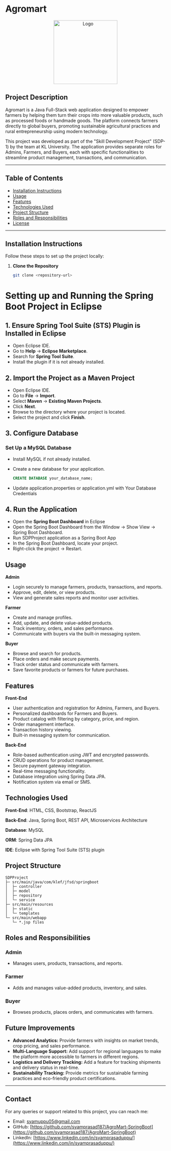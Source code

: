 # Agromart

<p align="center">
  <img src="https://drive.google.com/uc?export=view&id=1A6qgCLYuLM4R_RSRk1aAmGOetUNs4tKq" alt="Logo" width="200"/>
</p>


## Project Description
Agromart is a Java Full-Stack web application designed to empower farmers by helping them turn their crops into more valuable products, such as processed foods or handmade goods. The platform connects farmers directly to global buyers, promoting sustainable agricultural practices and rural entrepreneurship using modern technology.

This project was developed as part of the "Skill Development Project" (SDP-1) by the team at KL University. The application provides separate roles for Admins, Farmers, and Buyers, each with specific functionalities to streamline product management, transactions, and communication.

---

## Table of Contents
- [Installation Instructions](#installation-instructions)
- [Usage](#usage)
- [Features](#features)
- [Technologies Used](#technologies-used)
- [Project Structure](#project-structure)
- [Roles and Responsibilities](#roles-and-responsibilities)
- [License](#license)

---

## Installation Instructions
Follow these steps to set up the project locally:

1. **Clone the Repository**
   ```bash
   git clone <repository-url>
   
# Setting up and Running the Spring Boot Project in Eclipse

## 1. Ensure Spring Tool Suite (STS) Plugin is Installed in Eclipse

- Open Eclipse IDE.
- Go to **Help** → **Eclipse Marketplace**.
- Search for **Spring Tool Suite**.
- Install the plugin if it is not already installed.

## 2. Import the Project as a Maven Project

- Open Eclipse IDE.
- Go to **File** → **Import**.
- Select **Maven** → **Existing Maven Projects**.
- Click **Next**.
- Browse to the directory where your project is located.
- Select the project and click **Finish**.

## 3. Configure Database

### Set Up a MySQL Database

- Install MySQL if not already installed.
- Create a new database for your application.

  ```sql
  CREATE DATABASE your_database_name;
  
- Update application.properties or application.yml with Your Database Credentials

## 4. Run the Application
- Open the **Spring Boot Dashboard** in Eclipse
- Open the Spring Boot Dashboard from the Window → Show View → Spring Boot Dashboard.
- Run SDPProject application as a Spring Boot App
- In the Spring Boot Dashboard, locate your project.
- Right-click the project → Restart.

## Usage

**Admin**
- Login securely to manage farmers, products, transactions, and reports.
- Approve, edit, delete, or view products.
- View and generate sales reports and monitor user activities.

**Farmer**
- Create and manage profiles.
- Add, update, and delete value-added products.
- Track inventory, orders, and sales performance.
- Communicate with buyers via the built-in messaging system.

**Buyer**
- Browse and search for products.
- Place orders and make secure payments.
- Track order status and communicate with farmers.
- Save favorite products or farmers for future purchases.

## Features

**Front-End**
- User authentication and registration for Admins, Farmers, and Buyers.
- Personalized dashboards for Farmers and Buyers.
- Product catalog with filtering by category, price, and region.
- Order management interface.
- Transaction history viewing.
- Built-in messaging system for communication.

**Back-End**
- Role-based authentication using JWT and encrypted passwords.
- CRUD operations for product management.
- Secure payment gateway integration.
- Real-time messaging functionality.
- Database integration using Spring Data JPA.
- Notification system via email or SMS.

## Technologies Used

**Front-End**: HTML, CSS, Bootstrap, ReactJS

**Back-End**: Java, Spring Boot, REST API, Microservices Architecture

**Database**: MySQL

**ORM**: Spring Data JPA

**IDE**: Eclipse with Spring Tool Suite (STS) plugin


## Project Structure
```
SDPProject
├─ src/main/java/com/klef/jfsd/springboot
│  ├─ controller
│  ├─ model
│  ├─ repository
│  └─ service
├─ src/main/resources
│  ├─ static
│  └─ templates
└─ src/main/webapp
   └─ *.jsp files
```

## Roles and Responsibilities

### Admin
- Manages users, products, transactions, and reports.
### Farmer
- Adds and manages value-added products, inventory, and sales.
### Buyer
- Browses products, places orders, and communicates with farmers.

## Future Improvements
- **Advanced Analytics:** Provide farmers with insights on market trends, crop pricing, and sales performance.
- **Multi-Language Support:** Add support for regional languages to make the platform more accessible to farmers in different regions.
- **Logistics and Delivery Tracking:** Add a feature for tracking shipments and delivery status in real-time.
- **Sustainability Tracking:** Provide metrics for sustainable farming practices and eco-friendly product certifications.

---

## Contact
For any queries or support related to this project, you can reach me:
- Email: syamuppu05@gmail.com
- GitHub: [https://github.com/syamprasad187/AgroMart-SpringBoot](https://github.com/syamprasad187/AgroMart-SpringBoot)
- LinkedIn: [https://www.linkedin.com/in/syamprasaduppu/](https://www.linkedin.com/in/syamprasaduppu/)  
